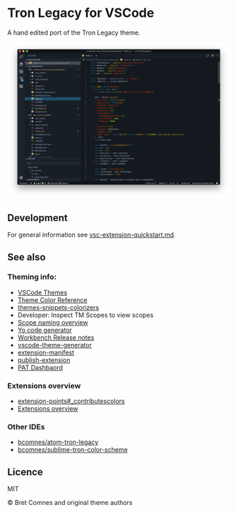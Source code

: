 # Tron Legacy for VSCode

A hand edited port of the Tron Legacy theme.

![](https://github.com/bcomnes/tron-legacy-vscode/raw/HEAD/images/screenshot.png)

## Development

For general information see [vsc-extension-quickstart.md](https://github.com/bcomnes/tron-legacy-vscode/blob/HEAD/vsc-extension-quickstart.md).

## See also

### Theming info:

- [VSCode Themes](https://code.visualstudio.com/docs/getstarted/themes)
- [Theme Color Reference](https://code.visualstudio.com/docs/getstarted/theme-color-reference)
- [themes-snippets-colorizers](https://code.visualstudio.com/docs/extensions/themes-snippets-colorizers#_textmate-theme-rules)
-  Developer: Inspect TM Scopes to view scopes
- [Scope naming overview](https://www.sublimetext.com/docs/3/scope_naming.html)
- [Yo code generator](https://code.visualstudio.com/docs/extensions/yocode)
- [Workbench Release notes](https://code.visualstudio.com/updates/v1_12#_workbench)
- [vscode-theme-generator](https://github.com/Tyriar/vscode-theme-generator)
- [extension-manifest](https://code.visualstudio.com/docs/extensionAPI/extension-manifest)
- [publish-extension](https://code.visualstudio.com/docs/extensions/publish-extension)
- [PAT Dashbaord](https://bcomnes.visualstudio.com/)

### Extensions overview

- [extension-points#_contributescolors](https://code.visualstudio.com/docs/extensionAPI/extension-points#_contributescolors)
- [Extensions overview](https://code.visualstudio.com/docs/extensions/overview)

### Other IDEs

- [bcomnes/atom-tron-legacy](https://github.com/bcomnes/atom-tron-legacy)
- [bcomnes/sublime-tron-color-scheme](https://github.com/bcomnes/sublime-tron-color-scheme)

## Licence

MIT

© Bret Comnes and original theme authors
